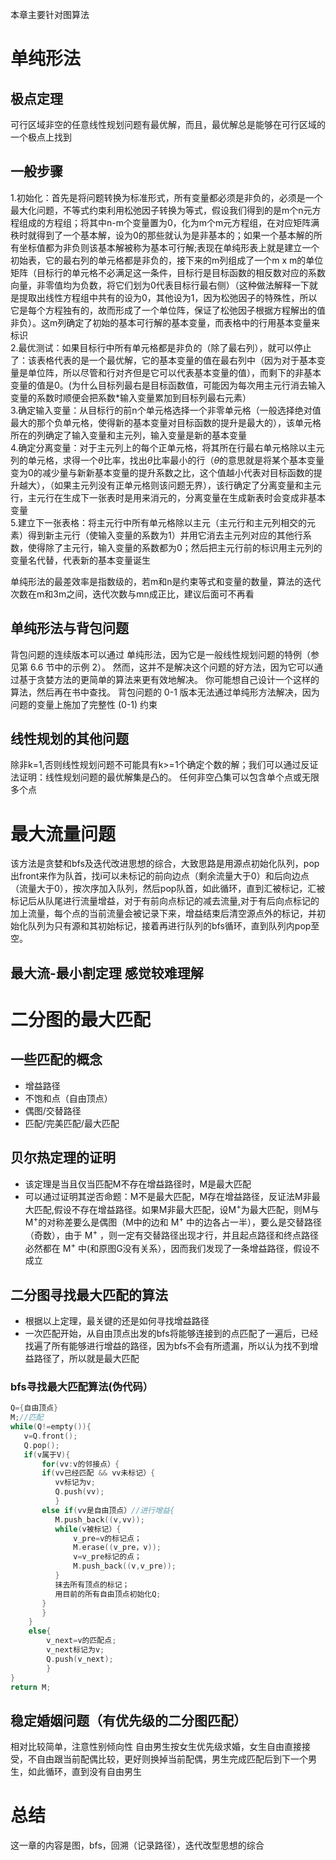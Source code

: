 本章主要针对图算法
# 单纯形法
## 极点定理 
可行区域非空的任意线性规划问题有最优解，而且，最优解总是能够在可行区域的一个极点上找到  
## 一般步骤
1.初始化：首先是将问题转换为标准形式，所有变量都必须是非负的，必须是一个最大化问题，不等式约束利用松弛因子转换为等式，假设我们得到的是m个n元方程组成的方程组；将其中n-m个变量置为0，化为m个m元方程组，在对应矩阵满秩时就得到了一个基本解，设为0的那些就认为是非基本的；如果一个基本解的所有坐标值都为非负则该基本解被称为基本可行解;表现在单纯形表上就是建立一个初始表，它的最右列的单元格都是非负的，接下来的m列组成了一个m x m的单位矩阵（目标行的单元格不必满足这一条件，目标行是目标函数的相反数对应的系数向量，非零值均为负数，将它们划为0代表目标行最右侧）（这种做法解释一下就是提取出线性方程组中共有的设为0，其他设为1，因为松弛因子的特殊性，所以它是每个方程独有的，故而形成了一个单位阵，保证了松弛因子根据方程解出的值非负）。这m列确定了初始的基本可行解的基本变量，而表格中的行用基本变量来标识  
2.最优测试：如果目标行中所有单元格都是非负的（除了最右列），就可以停止了：该表格代表的是一个最优解，它的基本变量的值在最右列中（因为对于基本变量是单位阵，所以尽管和行对齐但是它可以代表基本变量的值），而剩下的非基本变量的值是0。(为什么目标列最右是目标函数值，可能因为每次用主元行消去输入变量的系数时顺便会把系数*输入变量累加到目标列最右元素）  
3.确定输入变量：从目标行的前n个单元格选择一个非零单元格（一般选择绝对值最大的那个负单元格，使得新的基本变量对目标函数的提升是最大的），该单元格所在的列确定了输入变量和主元列，输入变量是新的基本变量  
4.确定分离变量：对于主元列上的每个正单元格，将其所在行最右单元格除以主元列的单元格，求得一个$\theta$比率，找出$\theta$比率最小的行（$\theta$的意思就是将某个基本变量变为0的减少量与新新基本变量的提升系数之比，这个值越小代表对目标函数的提升越大），（如果主元列没有正单元格则该问题无界），该行确定了分离变量和主元行，主元行在生成下一张表时是用来消元的，分离变量在生成新表时会变成非基本变量  
5.建立下一张表格：将主元行中所有单元格除以主元（主元行和主元列相交的元素）得到新主元行（使输入变量的系数为1）并用它消去主元列对应的其他行系数，使得除了主元行，输入变量的系数都为0；然后把主元行前的标识用主元列的变量名代替，代表新的基本变量诞生  

单纯形法的最差效率是指数级的，若m和n是约束等式和变量的数量，算法的迭代次数在m和3m之间，迭代次数与mn成正比，建议后面可不再看

## 单纯形法与背包问题
背包问题的连续版本可以通过
单纯形法，因为它是一般线性规划问题的特例（参见第 6.6 节中的示例 2）。 然而，这并不是解决这个问题的好方法，因为它可以通过基于贪婪方法的更简单的算法来更有效地解决。 你可能想自己设计一个这样的算法，然后再在书中查找。
背包问题的 0-1 版本无法通过单纯形方法解决，因为问题的变量上施加了完整性 (0-1) 约束 
## 线性规划的其他问题
除非k=1,否则线性规划问题不可能具有k>=1个确定个数的解；我们可以通过反证法证明：线性规划问题的最优解集是凸的。 任何非空凸集可以包含单个点或无限多个点 
# 最大流量问题
该方法是贪婪和bfs及迭代改进思想的综合，大致思路是用源点初始化队列，pop出front来作为队首，找i可以未标记的前向边点（剩余流量大于0）和后向边点（流量大于0），按次序加入队列，然后pop队首，如此循环，直到汇被标记，汇被标记后从队尾进行流量增益，对于有前向点标记的减去流量,对于有后向点标记的加上流量，每个点的当前流量会被记录下来，增益结束后清空源点外的标记，并初始化队列为只有源和其初始标记，接着再进行队列的bfs循环，直到队列内pop至空。
## 最大流-最小割定理 感觉较难理解
# 二分图的最大匹配
## 一些匹配的概念
* 增益路径
* 不饱和点（自由顶点）
* 偶图/交替路径
* 匹配/完美匹配/最大匹配
## 贝尔热定理的证明
* 该定理是当且仅当匹配M不存在增益路径时，M是最大匹配
* 可以通过证明其逆否命题：M不是最大匹配，M存在增益路径，反证法M非最大匹配,假设不存在增益路径。如果M非最大匹配，设M<sup>+</sup>为最大匹配，则M与M<sup>+</sup>的对称差要么是偶图（M中的边和 M<sup>+</sup> 中的边各占一半），要么是交替路径（奇数），由于 M<sup>+</sup> ，则一定有交替路径出现才行，并且起点路径和终点路径必然都在 M<sup>+</sup> 中(和原图G没有关系），因而我们发现了一条增益路径，假设不成立
## 二分图寻找最大匹配的算法
* 根据以上定理，最关键的还是如何寻找增益路径
* 一次匹配开始，从自由顶点出发的bfs将能够连接到的点匹配了一遍后，已经找遍了所有能够进行增益的路径，因为bfs不会有所遗漏，所以认为找不到增益路径了，所以就是最大匹配
### bfs寻找最大匹配算法(伪代码）
```cpp
Q={自由顶点}
M;//匹配
while(Q!=empty()){
   v=Q.front();
   Q.pop();
   if(v属于V){
       for(vv:v的邻接点）{
       if(vv已经匹配 && vv未标记）{
          vv标记为v;
          Q.push(vv);
          }
       else if(vv是自由顶点）//进行增益{
          M.push_back((v,vv));
          while(v被标记）{
              v_pre=v的标记点；
              M.erase((v_pre，v));
              v=v_pre标记的点；
              M.push_back((v,v_pre));
          }
          抹去所有顶点的标记；
          用目前的所有自由顶点初始化Q;
       }
       }
    }
    else{
        v_next=v的匹配点;
        v_next标记为v;
        Q.push(v_next);
        }
}
return M;
```
## 稳定婚姻问题（有优先级的二分图匹配）
相对比较简单，注意性别倾向性
自由男生按女生优先级求婚，女生自由直接接受，不自由跟当前配偶比较，更好则换掉当前配偶，男生完成匹配后到下一个男生，如此循环，直到没有自由男生
# 总结
这一章的内容是图，bfs，回溯（记录路径），迭代改型思想的综合
